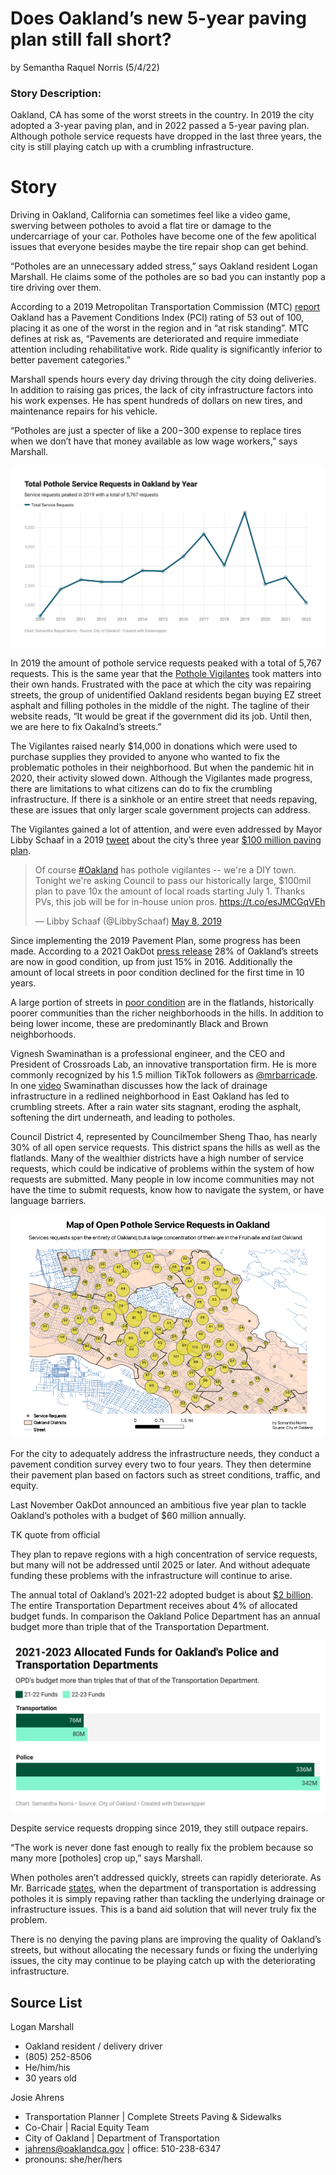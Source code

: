 # Does Oakland’s new 5-year paving plan still fall short?
by Semantha Raquel Norris (5/4/22)

### Story Description:

Oakland, CA has some of the worst streets in the country. In 2019 the city adopted a 3-year paving plan, and in 2022 passed a 5-year paving plan. Although pothole service requests have dropped in the last three years, the city is still playing catch up with a crumbling infrastructure.

# Story

Driving in Oakland, California can sometimes feel like a video game, swerving between potholes to avoid a flat tire or damage to the undercarriage of your car. Potholes have become one of the few apolitical issues that everyone besides maybe the tire repair shop can get behind. 

“Potholes are an unnecessary added stress,” says Oakland resident Logan Marshall. He claims some of the potholes are so bad you can instantly pop a tire driving over them. 

According to a 2019 Metropolitan Transportation Commission (MTC) [report](https://mtc.ca.gov/sites/default/files/PCI_table_2019_data.pdf) Oakland has a Pavement Conditions Index (PCI) rating of 53 out of 100, placing it as one of the worst in the region and in “at risk standing”. MTC defines at risk as, “Pavements are deteriorated and require immediate attention including rehabilitative work. Ride quality is significantly inferior to better pavement categories.”

Marshall spends hours every day driving through the city doing deliveries. In addition to raising gas prices, the lack of city infrastructure factors into his work expenses. He has spent hundreds of dollars on new tires, and maintenance repairs for his vehicle.

“Potholes are just a specter of like a $200-$300 expense to replace tires when we don’t have that money available as low wage workers,” says Marshall.

[!['Oakland Pothole Service Requests by Year', 'Graph of Oakland pothole service requests by year'](/Oakland_ServiceReq_Year.jpg)](https://www.datawrapper.de/_/xdjd1/)

In 2019 the amount of pothole service requests peaked with a total of 5,767 requests. This is the same year that the [Pothole Vigilantes](https://www.potholevigilantes.com/) took matters into their own hands. Frustrated with the pace at which the city was repairing streets, the group of unidentified Oakland residents began buying EZ street asphalt and filling potholes in the middle of the night. The tagline of their website reads, “It would be great if the government did its job. Until then, we are here to fix Oakalnd’s streets.” 

The Vigilantes raised nearly $14,000 in donations which were used to purchase supplies they provided to anyone who wanted to fix the problematic potholes in their neighborhood. But when the pandemic hit in 2020, their activity slowed down. Although the Vigilantes made progress, there are limitations to what citizens can do to fix the crumbling infrastructure. If there is a sinkhole or an entire street that needs repaving, these are issues that only larger scale government projects can address.

The Vigilantes gained a lot of attention, and were even addressed by Mayor Libby Schaaf in a 2019 [tweet](https://twitter.com/LibbySchaaf/status/1125916750640439296?s=20&t=UTob-RPbQKojKOGFkSrueA) about the city’s three year [$100 million paving plan](https://www.oaklandca.gov/resources/2019-paving-plan).

<blockquote class="twitter-tweet"><p lang="en" dir="ltr">Of course <a href="https://twitter.com/hashtag/Oakland?src=hash&amp;ref_src=twsrc%5Etfw">#Oakland</a> has pothole vigilantes -- we&#39;re a DIY town. Tonight we&#39;re asking Council to pass our historically large, $100mil plan to pave 10x the amount of local roads starting July 1. Thanks PVs, this job will be for in-house union pros. <a href="https://t.co/esJMCGqVEh">https://t.co/esJMCGqVEh</a></p>&mdash; Libby Schaaf (@LibbySchaaf) <a href="https://twitter.com/LibbySchaaf/status/1125916750640439296?ref_src=twsrc%5Etfw">May 8, 2019</a></blockquote>

Since implementing the 2019 Pavement Plan, some progress has been made. According to a 2021 OakDot [press release](https://www.oaklandca.gov/news/2021/oakdot-reports-improved-street-quality-delivered-with-measure-kk-funding-proposes-more-progress-with-ambitious-new-5-year-paving-plan) 28% of Oakland’s streets are now in good condition, up from just 15% in 2016. Additionally the amount of local streets in poor condition declined for the first time in 10 years. 

A large portion of streets in [poor condition](https://oakgis.maps.arcgis.com/apps/dashboards/5d844eacab5f40598fcd0e45376d785f) are in the flatlands, historically poorer communities than the richer neighborhoods in the hills. In addition to being lower income, these are predominantly Black and Brown neighborhoods. 

Vignesh Swaminathan is a professional engineer, and the CEO and President of Crossroads Lab, an innovative transportation firm. He is more commonly recognized by his 1.5 million TikTok followers as [@mrbarricade](https://www.tiktok.com/@mrbarricade?is_from_webapp=1&sender_device=pc). In one [video](https://www.tiktok.com/@mrbarricade/video/6957349147255000325?is_from_webapp=1&sender_device=pc&web_id=7069183494844827141) Swaminathan discusses how the lack of drainage infrastructure in a redlined neighborhood in East Oakland has led to crumbling streets. After a rain water sits stagnant, eroding the asphalt, softening the dirt underneath, and leading to potholes. 

Council District 4, represented by Councilmember Sheng Thao, has nearly 30% of all open service requests. This district spans the hills as well as the flatlands. Many of the wealthier districts have a high number of service requests, which could be indicative of problems within the system of how requests are submitted. Many people in low income communities may not have the time to submit requests, know how to navigate the system, or have language barriers. 

!['Oakland Open Pothole Service Requests', 'Map of open pothole service requests in Oakland'](/Oakland-Open-Pothole-Service-Requests.png)

For the city to adequately address the infrastructure needs, they conduct a pavement condition survey every two to four years. They then determine their pavement plan based on factors such as street conditions, traffic, and equity. 

Last November OakDot announced an ambitious five year plan to tackle Oakland’s potholes with a budget of $60 million annually. 

TK quote from official

They plan to repave regions with a high concentration of service requests, but many will not be addressed until 2025 or later. And without adequate funding these problems with the infrastructure will continue to arise. 

The annual total of Oakland’s 2021-22 adopted budget is about [$2 billion](https://stories.opengov.com/oaklandca/published/wzlrgZzwc). The entire Transportation Department receives about 4% of allocated budget funds. In comparison the Oakland Police Department has an annual budget more than triple that of the Transportation Department. 

[!['21-23 Oakland Funds for Police and Transportation', 'Bar chart comparing OPD's and the Tansporation Departments allocated funds for 2021-2023.'](/2021-2023-allocated-funds-for-oakland-s-police-and-transportation-departments.png)](https://www.datawrapper.de/_/4nGtx/)

Despite service requests dropping since 2019, they still outpace repairs. 

“The work is never done fast enough to really fix the problem because so many more [potholes] crop up,” says Marshall. 

When potholes aren’t addressed quickly, streets can rapidly deteriorate. As Mr. Barricade [states](https://www.tiktok.com/@mrbarricade/video/7036933065993702703?is_from_webapp=1&sender_device=pc), when the department of transportation is addressing potholes it is simply repaving rather than tackling the underlying drainage or infrastructure issues. This is a band aid solution that will never truly fix the problem.

There is no denying the paving plans are improving the quality of Oakland’s streets, but without allocating the necessary funds or fixing the underlying issues, the city may continue to be playing catch up with the deteriorating infrastructure. 


## Source List

Logan Marshall
  * Oakland resident / delivery driver
  * (805) 252-8506
  * He/him/his
  * 30 years old

Josie Ahrens
  * Transportation Planner | Complete Streets Paving & Sidewalks
  * Co-Chair | Racial Equity Team
  * City of Oakland | Department of Transportation
  * jahrens@oaklandca.gov | office: 510-238-6347
  * pronouns: she/her/hers

